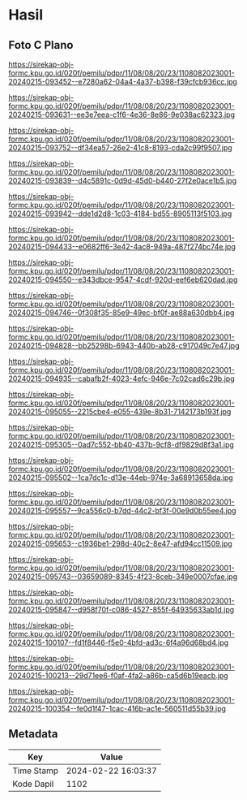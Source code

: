 # Hasil

## Foto C Plano

https://sirekap-obj-formc.kpu.go.id/020f/pemilu/pdpr/11/08/08/20/23/1108082023001-20240215-093452--e7280a62-04a4-4a37-b398-f39cfcb936cc.jpg

https://sirekap-obj-formc.kpu.go.id/020f/pemilu/pdpr/11/08/08/20/23/1108082023001-20240215-093631--ee3e7eea-c1f6-4e36-8e86-9e038ac62323.jpg

https://sirekap-obj-formc.kpu.go.id/020f/pemilu/pdpr/11/08/08/20/23/1108082023001-20240215-093752--df34ea57-26e2-41c8-8193-cda2c99f9507.jpg

https://sirekap-obj-formc.kpu.go.id/020f/pemilu/pdpr/11/08/08/20/23/1108082023001-20240215-093839--d4c5891c-0d9d-45d0-b440-27f2e0ace1b5.jpg

https://sirekap-obj-formc.kpu.go.id/020f/pemilu/pdpr/11/08/08/20/23/1108082023001-20240215-093942--dde1d2d8-1c03-4184-bd55-8905113f5103.jpg

https://sirekap-obj-formc.kpu.go.id/020f/pemilu/pdpr/11/08/08/20/23/1108082023001-20240215-094433--e0682ff6-3e42-4ac8-949a-487f274bc74e.jpg

https://sirekap-obj-formc.kpu.go.id/020f/pemilu/pdpr/11/08/08/20/23/1108082023001-20240215-094550--e343dbce-9547-4cdf-920d-eef6eb620dad.jpg

https://sirekap-obj-formc.kpu.go.id/020f/pemilu/pdpr/11/08/08/20/23/1108082023001-20240215-094746--0f308f35-85e9-49ec-bf0f-ae88a630dbb4.jpg

https://sirekap-obj-formc.kpu.go.id/020f/pemilu/pdpr/11/08/08/20/23/1108082023001-20240215-094828--bb25298b-6943-440b-ab28-c917049c7e47.jpg

https://sirekap-obj-formc.kpu.go.id/020f/pemilu/pdpr/11/08/08/20/23/1108082023001-20240215-094935--cabafb2f-4023-4efc-946e-7c02cad6c29b.jpg

https://sirekap-obj-formc.kpu.go.id/020f/pemilu/pdpr/11/08/08/20/23/1108082023001-20240215-095055--2215cbe4-e055-439e-8b31-7142173b193f.jpg

https://sirekap-obj-formc.kpu.go.id/020f/pemilu/pdpr/11/08/08/20/23/1108082023001-20240215-095305--0ad7c552-bb40-437b-9cf8-df9829d8f3a1.jpg

https://sirekap-obj-formc.kpu.go.id/020f/pemilu/pdpr/11/08/08/20/23/1108082023001-20240215-095502--1ca7dc1c-d13e-44eb-974e-3a68913658da.jpg

https://sirekap-obj-formc.kpu.go.id/020f/pemilu/pdpr/11/08/08/20/23/1108082023001-20240215-095557--9ca556c0-b7dd-44c2-bf3f-00e9d0b55ee4.jpg

https://sirekap-obj-formc.kpu.go.id/020f/pemilu/pdpr/11/08/08/20/23/1108082023001-20240215-095653--c1936be1-298d-40c2-8e47-afd94cc11509.jpg

https://sirekap-obj-formc.kpu.go.id/020f/pemilu/pdpr/11/08/08/20/23/1108082023001-20240215-095743--03659089-8345-4f23-8ceb-349e0007cfae.jpg

https://sirekap-obj-formc.kpu.go.id/020f/pemilu/pdpr/11/08/08/20/23/1108082023001-20240215-095847--d958f70f-c086-4527-855f-64935633ab1d.jpg

https://sirekap-obj-formc.kpu.go.id/020f/pemilu/pdpr/11/08/08/20/23/1108082023001-20240215-100107--fd1f8446-f5e0-4bfd-ad3c-6f4a96d68bd4.jpg

https://sirekap-obj-formc.kpu.go.id/020f/pemilu/pdpr/11/08/08/20/23/1108082023001-20240215-100213--29d71ee6-f0af-4fa2-a86b-ca5d6b19eacb.jpg

https://sirekap-obj-formc.kpu.go.id/020f/pemilu/pdpr/11/08/08/20/23/1108082023001-20240215-100354--fe0d1f47-1cac-416b-ac1e-560511d55b39.jpg


## Metadata

| Key        | Value               |
| ---------- | ------------------- |
| Time Stamp | 2024-02-22 16:03:37 |
| Kode Dapil | 1102                |



